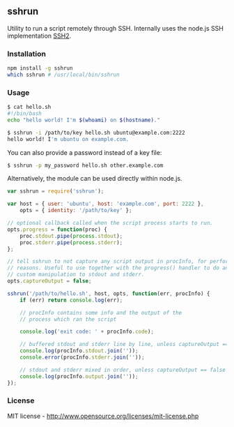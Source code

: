## sshrun

Utility to run a script remotely through SSH. Internally uses the node.js SSH implementation [SSH2](https://github.com/mscdex/ssh2).

### Installation

```bash
npm install -g sshrun
which sshrun # /usr/local/bin/sshrun
```

### Usage

```bash
$ cat hello.sh
#!/bin/bash
echo "hello world! I'm $(whoami) on $(hostname)."

$ sshrun -i /path/to/key hello.sh ubuntu@example.com:2222
hello world! I'm ubuntu on example.com.
```

You can also provide a password instead of a key file:

```bash
$ sshrun -p my_password hello.sh other.example.com
```

Alternatively, the module can be used directly within node.js.

```js
var sshrun = require('sshrun');

var host = { user: 'ubuntu', host: 'example.com', port: 2222 },
    opts = { identity: '/path/to/key' };

// optional callback called when the script process starts to run.
opts.progress = function(proc) {
    proc.stdout.pipe(process.stdout);
    proc.stderr.pipe(process.stderr);
};

// tell sshrun to not capture any script output in procInfo, for performance
// reasons. Useful to use together with the progress() handler to do any
// custom manipulation to stdout and stderr.
opts.captureOutput = false;

sshrun('/path/to/hello.sh', host, opts, function(err, procInfo) {
    if (err) return console.log(err);

    // procInfo contains some info and the output of the
    // process which ran the script

    console.log('exit code: ' + procInfo.code);

    // buffered stdout and stderr line by line, unless captureOutput == false
    console.log(procInfo.stdout.join(''));
    console.error(procInfo.stderr.join(''));

    // stdout and stderr mixed in order, unless captureOutput == false
    console.log(procInfo.output.join(''));
});

```

### License

MIT license - http://www.opensource.org/licenses/mit-license.php

